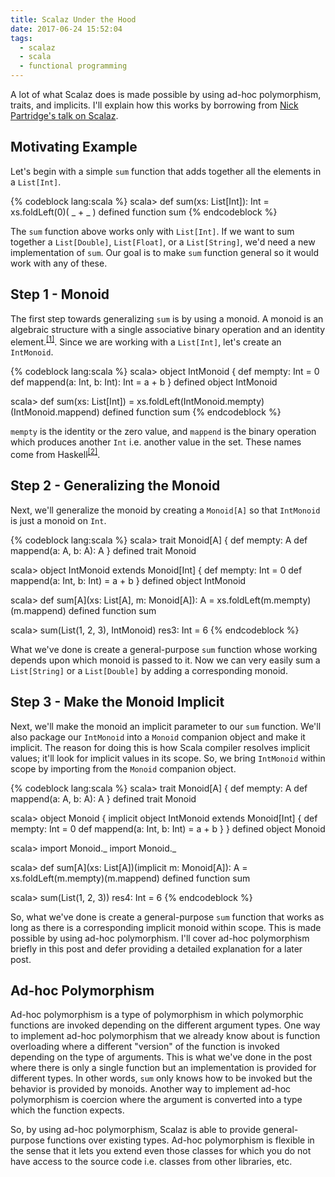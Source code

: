 ```yaml
---
title: Scalaz Under the Hood
date: 2017-06-24 15:52:04
tags: 
  - scalaz
  - scala 
  - functional programming
---
```


A lot of what Scalaz does is made possible by using ad-hoc polymorphism, traits, and implicits. I'll explain how this works by borrowing from [Nick Partridge's talk on Scalaz](http://bit.ly/c2eTVR).  

## Motivating Example  

Let's begin with a simple `sum` function that adds together all the elements in a `List[Int]`.

{% codeblock lang:scala %}
scala> def sum(xs: List[Int]): Int = xs.foldLeft(0)( _ + _ )
defined function sum
{% endcodeblock %}  

The `sum` function above works only with `List[Int]`. If we want to sum together a `List[Double]`, `List[Float]`, or a `List[String]`, we'd need a new implementation of `sum`. Our goal is to make `sum` function general so it would work with any of these.

## Step 1 - Monoid  

The first step towards generalizing `sum` is by using a monoid. A monoid is an algebraic structure with a single associative binary operation and an identity element.<sup>[[1]](https://en.wikipedia.org/wiki/Monoid)</sup>. Since we are working with a `List[Int]`, let's create an `IntMonoid`.  

{% codeblock lang:scala %}
scala> object IntMonoid {
    def mempty: Int = 0
    def mappend(a: Int, b: Int): Int = a + b
  }
defined object IntMonoid

scala> def sum(xs: List[Int]) = xs.foldLeft(IntMonoid.mempty)(IntMonoid.mappend)
defined function sum
{% endcodeblock %} 

`mempty` is the identity or the zero value, and  `mappend` is the binary operation which produces another `Int` i.e. another value in the set. These names come from Haskell<sup>[[2]](https://en.wikibooks.org/wiki/Haskell/Monoids)</sup>. 

## Step 2 - Generalizing the Monoid  

Next, we'll generalize the monoid by creating a `Monoid[A]` so that `IntMonoid` is just a monoid on `Int`.

{% codeblock lang:scala %}
scala> trait Monoid[A] {
    def mempty: A
    def mappend(a: A, b: A): A
  }
defined trait Monoid

scala> object IntMonoid extends Monoid[Int] {
    def mempty: Int = 0
    def mappend(a: Int, b: Int) = a + b
  }
defined object IntMonoid

scala> def sum[A](xs: List[A], m: Monoid[A]): A = xs.foldLeft(m.mempty)(m.mappend)
defined function sum

scala> sum(List(1, 2, 3), IntMonoid)
res3: Int = 6
{% endcodeblock %}  

What we've done is create a general-purpose `sum` function whose working depends upon which monoid is passed to it. Now we can very easily sum a `List[String]` or a `List[Double]` by adding a corresponding monoid.  

## Step 3 - Make the Monoid Implicit  

Next, we'll make the monoid an implicit parameter to our `sum` function. We'll also package our `IntMonoid` into a `Monoid` companion object and make it implicit. The reason for doing this is how Scala compiler resolves implicit values; it'll look for implicit values in its scope. So, we bring `IntMonoid` within scope by importing from the `Monoid` companion object.

{% codeblock lang:scala %}
scala> trait Monoid[A] {
    def mempty: A
    def mappend(a: A, b: A): A
  }
defined trait Monoid

scala> object Monoid {
    implicit object IntMonoid extends Monoid[Int] {
      def mempty: Int = 0
      def mappend(a: Int, b: Int) = a + b
    }
  }
defined object Monoid

scala> import Monoid._
import Monoid._

scala> def sum[A](xs: List[A])(implicit m: Monoid[A]): A = xs.foldLeft(m.mempty)(m.mappend)
defined function sum

scala> sum(List(1, 2, 3))
res4: Int = 6
{% endcodeblock %}  

So, what we've done is create a general-purpose `sum` function that works as long as there is a corresponding implicit monoid within scope. This is made possible by using ad-hoc polymorphism. I'll cover ad-hoc polymorphism briefly in this post and defer providing a detailed explanation for a later post.  

## Ad-hoc Polymorphism  

Ad-hoc polymorphism is a type of polymorphism in which polymorphic functions are invoked depending on the different argument types. One way to implement ad-hoc polymorphism that we already know about is function overloading where a different "version" of the function is invoked depending on the type of arguments. This is what we've done in the post where there is only a single function but an implementation is provided for different types. In other words, `sum` only knows how to be invoked but the behavior is provided by monoids. Another way to implement ad-hoc polymorphism is coercion where the argument is converted into a type which the function expects.  

So, by using ad-hoc polymorphism, Scalaz is able to provide general-purpose functions over existing types. Ad-hoc polymorphism is flexible in the sense that it lets you extend even those classes for which you do not have access to the source code i.e. classes from other libraries, etc.